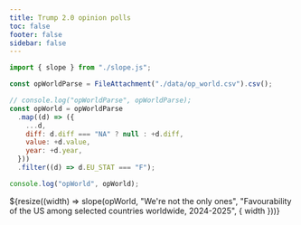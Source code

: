 ```yaml
---
title: Trump 2.0 opinion polls
toc: false
footer: false
sidebar: false
---
```


```js
import { slope } from "./slope.js";
```

```js
const opWorldParse = FileAttachment("./data/op_world.csv").csv();
```

```js
// console.log("opWorldParse", opWorldParse);
const opWorld = opWorldParse
  .map((d) => ({
    ...d,
    diff: d.diff === "NA" ? null : +d.diff,
    value: +d.value,
    year: +d.year,
  }))
  .filter((d) => d.EU_STAT === "F");
```

```js
console.log("opWorld", opWorld);
```

<div class="grid grid-cols-4">
  <div class="grid-colspan-1"></div>
  <div class="grid-colspan-2">
        ${resize((width) => slope(opWorld, 
        "We're not the only ones",
        "Favourability of the US among selected countries worldwide, 2024-2025", { width }))}
    </div>
</div>
